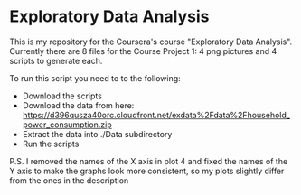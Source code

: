 Exploratory Data Analysis
=========================

This is my repository for the Coursera's course "Exploratory Data Analysis". Currently there are 8 files for the Course Project 1: 4 png pictures and 4 scripts to generate each.

To run this script you need to to the following:
* Download the scripts
* Download the data from here: https://d396qusza40orc.cloudfront.net/exdata%2Fdata%2Fhousehold_power_consumption.zip
* Extract the data into ./Data subdirectory
* Run the scripts

P.S. I removed the names of the X axis in plot 4 and fixed the names of the Y axis to make the graphs look more consistent, so my plots slightly differ from the ones in the description

